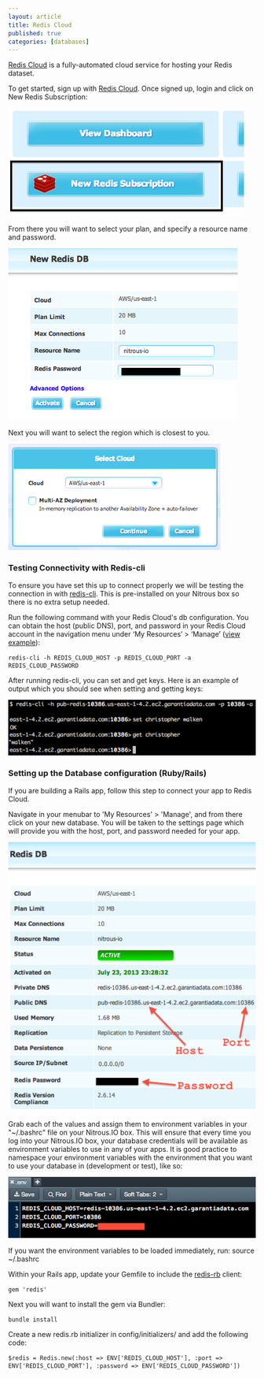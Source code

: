 ```yaml
---
layout: article
title: Redis Cloud
published: true
categories: [databases]
---
```


[Redis Cloud](http://redis-cloud.com/) is a fully-automated cloud service for hosting your Redis dataset.

To get started, sign up with [Redis Cloud](http://redis-cloud.com/). Once signed up, login and click on New Redis Subscription:

![Redis Cloud Subscription](/images/articles/redis-cloud-subscription.png)

From there you will want to select your plan, and specify a resource name and password.

![Redis Cloud Configuration](/images/articles/redis-cloud-configure.png)

Next you will want to select the region which is closest to you.

![Redis Cloud Region](/images/articles/redis-cloud-region.png)

### Testing Connectivity with Redis-cli

To ensure you have set this up to connect properly we will be testing the connection in with [redis-cli](http://redis.io/topics/quickstart). This is pre-installed on your Nitrous box so there is no extra setup needed.

Run the following command with your Redis Cloud's db configuration. You can obtain the host (public DNS), port, and password in your Redis Cloud account in the navigation menu under ‘My Resources’ > ‘Manage’ ([view example](/images/articles/redis-cloud-settings.png)):

    redis-cli -h REDIS_CLOUD_HOST -p REDIS_CLOUD_PORT -a REDIS_CLOUD_PASSWORD
    
After running redis-cli, you can set and get keys. Here is an example of output which you should see when setting and getting keys:

![Redis-cli-connection](/images/articles/redis-cli.png)

### Setting up the Database configuration (Ruby/Rails)

If you are building a Rails app, follow this step to connect your app to Redis Cloud.

Navigate in your menubar to 'My Resources' > 'Manage', and from there click on your new database. You will be taken to the settings page which will provide you with the host, port, and password needed for your app.

![Redis Cloud Settings](/images/articles/redis-cloud-settings.png)

Grab each of the values and assign them to environment variables in your
"~/.bashrc" file on your Nitrous.IO box. This will ensure that every time you log into your Nitrous.IO box, your
database credentials will be available as environment variables to use
in any of your apps. It is good practice to namespace your environment
variables with the environment that you want to use your database in
(development or test), like so:

![Env Variables](/images/articles/redis-bashrc.png)

If you want the environment variables to be loaded immediately, run:
    source ~/.bashrc

Within your Rails app, update your Gemfile to include the [redis-rb](http://github.com/redis/redis-rb) client:

    gem 'redis'

Next you will want to install the gem via Bundler:

    bundle install

Create a new redis.rb initializer in config/initializers/ and add the following code:

    $redis = Redis.new(:host => ENV['REDIS_CLOUD_HOST'], :port => ENV['REDIS_CLOUD_PORT'], :password => ENV['REDIS_CLOUD_PASSWORD'])